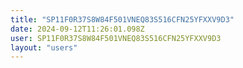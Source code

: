 ```yaml
---
title: "SP11F0R37S8W84F501VNEQ83S516CFN25YFXXV9D3"
date: 2024-09-12T11:26:01.098Z
user: SP11F0R37S8W84F501VNEQ83S516CFN25YFXXV9D3
layout: "users"
---
```

    